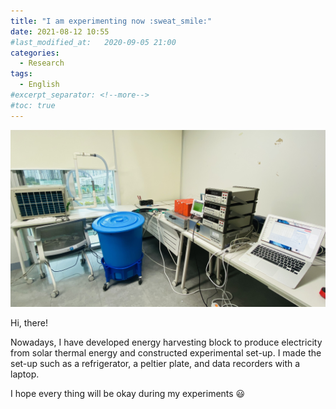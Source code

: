 ```yaml
---
title: "I am experimenting now :sweat_smile:"
date: 2021-08-12 10:55
#last_modified_at:   2020-09-05 21:00
categories:
  - Research
tags:
  - English
#excerpt_separator: <!--more-->
#toc: true
---
```


![Hello](/assets/images/0812_1.png)

Hi, there!

Nowadays, I have developed energy harvesting block to produce electricity from solar thermal energy and constructed experimental set-up. I made the set-up such as a refrigerator, a peltier plate, and data recorders with a laptop. 

I hope every thing will be okay during my experiments :smiley:

